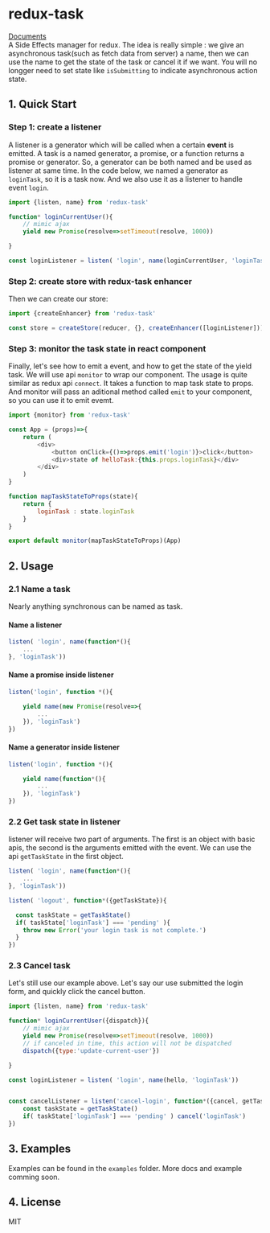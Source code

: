# redux-task

[Documents](http://sskyy.github.io/redux-task)  
A Side Effects manager for redux. The idea is really simple : we give an asynchronous task(such as fetch data from server) a name, then we can use the name to get the state of the task or cancel it if we want. You will no longger need to set state like `isSubmitting` to indicate asynchronous action state.

## 1. Quick Start

### Step 1: create a listener

A listener is a generator which will be called when a certain **event** is emitted. A task is a named generator, a promise, or a function returns a promise or generator. So, a generator can be both named and be used as listener at same time. In the code below, we named a generator as `loginTask`, so it is a task now. And we also use it as a listener to handle event `login`.


```javascript
import {listen, name} from 'redux-task'

function* loginCurrentUser(){
	// mimic ajax
	yield new Promise(resolve=>setTimeout(resolve, 1000))

}

const loginListener = listen( 'login', name(loginCurrentUser, 'loginTask'))

```

### Step 2: create store with redux-task enhancer

Then we can create our store:

```javascript
import {createEnhancer} from 'redux-task'

const store = createStore(reducer, {}, createEnhancer([loginListener]));
```
  

### Step 3: monitor the task state in react component

Finally, let's see how to emit a event, and how to get the state of the yield task. We will use api `monitor` to wrap our component. The usage is quite similar as redux api `connect`. It takes a function to map task state to props. And monitor will pass an aditional method called `emit` to your component, so you can use it to emit evemt.

```javascript
import {monitor} from 'redux-task'

const App = (props)=>{
	return (
		<div>
			<button onClick={()=>props.emit('login')}>click</button>
			<div>state of helloTask:{this.props.loginTask}</div>
		</div>
	)
}

function mapTaskStateToProps(state){
	return {
		loginTask : state.loginTask
	}
}

export default monitor(mapTaskStateToProps)(App)
```

## 2. Usage

### 2.1 Name a task

Nearly anything synchronous can be named as task. 


#### Name a listener

```javascript
listen( 'login', name(function*(){
	...
}, 'loginTask'))

``` 

#### Name a promise inside listener

```javascript
listen('login', function *(){

	yield name(new Promise(resolve=>{
		...
	}), 'loginTask')
})
```

#### Name a generator inside listener

```javascript
listen('login', function *(){

	yield name(function*(){
		...
	}), 'loginTask')
})
```

### 2.2 Get task state in listener

listener will receive two part of arguments. The first is an object with basic apis, the second is the arguments emitted with the event. We can use the api `getTaskState` in the first object.

```javascript
listen( 'login', name(function*(){
	...
}, 'loginTask'))

listen( 'logout', function*({getTaskState}){

  const taskState = getTaskState()
  if( taskState['loginTask'] === 'pending' ){
  	throw new Error('your login task is not complete.')
  }
})
```

### 2.3 Cancel task

Let's still use our example above. Let's say our use submitted the login form, and quickly click the cancel button.

```javascript
import {listen, name} from 'redux-task'

function* loginCurrentUser({dispatch}){
	// mimic ajax
	yield new Promise(resolve=>setTimeout(resolve, 1000))
	// if canceled in time, this action will not be dispatched
	dispatch({type:'update-current-user'})

}

const loginListener = listen( 'login', name(hello, 'loginTask'))


const cancelListener = listen('cancel-login', function*({cancel, getTaskState}){
	const taskState = getTaskState()
	if( taskState['loginTask'] === 'pending' ) cancel('loginTask') 
})
```

## 3. Examples

Examples can be found in the `examples` folder. More docs and example comming soon.

## 4. License

MIT



